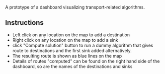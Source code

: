 A prototype of a dashboard visualizing transport-related algorithms.

## Instructions
- Left click on any location on the map to add a destination
- Right click on any location on the map to add a sink
- click "Compute solution" button to run a dummy algorithm that gives route to destinations and the first sink added alternatively.
- The resulting route is shown as blue lines on the map
- Details of routes "computed" can be found on the right hand side of the dashboard, so are the names of the destinations and sinks
